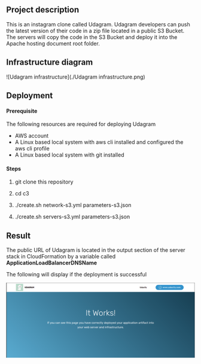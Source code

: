 ## Project description

This is an instagram clone called Udagram. Udagram developers can push the latest version of their code in a zip file located in a public S3 Bucket. The servers will copy the code in the S3 Bucket and deploy it into the Apache hosting document root folder.

## Infrastructure diagram

![Udagram infrastructure](./Udagram infrastructure.png)

## Deployment

#### Prerequisite

The following resources are required for deploying Udagram

- AWS account
- A Linux based local system with aws cli installed and configured the aws cli profile
- A Linux based local system with git installed

#### Steps

1. git clone this repository

2. cd c3

3. ./create.sh <network stack name> network-s3.yml parameters-s3.json

4. ./create.sh <server stack name> servers-s3.yml parameters-s3.json

   [^1]: The AWS region that the infrastructure deploy is in us-west-2
   [^2]: When creating the infrastructure in step 4, you should allow step 3 to finish before  executing it. The status of the execution can be viewed in CloudFormation section in the AWS management console

## Result

The public URL of Udagram is located in the output section of the server stack in CloudFormation by a variable called **ApplicationLoadBalancerDNSName**

The following will display if the deployment is successful

![](./Udagram.png)



